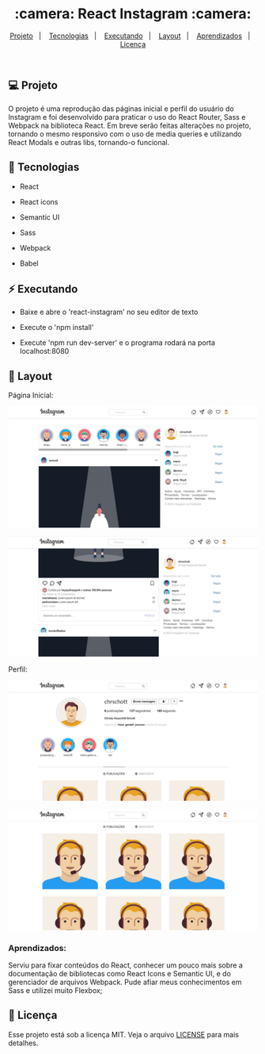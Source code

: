 <h1 align="center">
 :camera: React Instagram :camera:
</h1>

<p align="center">
<a href="#-projeto">Projeto</a>&nbsp;&nbsp;&nbsp;|&nbsp;&nbsp;&nbsp;
  <a href="#rocket-tecnologias">Tecnologias</a>&nbsp;&nbsp;&nbsp;|&nbsp;&nbsp;&nbsp;  
  <a href="#zap-executando">Executando</a>&nbsp;&nbsp;&nbsp;|&nbsp;&nbsp;&nbsp;
  <a href="#-layout">Layout</a>&nbsp;&nbsp;&nbsp;|&nbsp;&nbsp;&nbsp;
  <a href="#zap-executando">Aprendizados</a>&nbsp;&nbsp;&nbsp;|&nbsp;&nbsp;&nbsp;
  <a href="#memo-licença">Licença</a>
</p>

<br>

## 💻 Projeto

O projeto é uma reprodução das páginas inicial e perfil do usuário do Instagram e foi desenvolvido para praticar o uso do React Router, Sass e Webpack na biblioteca React. Em breve serão feitas alterações no projeto, tornando o mesmo responsivo com o uso de media queries e utilizando React Modals e outras libs, tornando-o funcional.

## :rocket: Tecnologias

- React

- React icons

- Semantic UI

- Sass

- Webpack

- Babel

## :zap: Executando

- Baixe e abre o 'react-instagram' no seu editor de texto

- Execute o 'npm install'

- Execute 'npm run dev-server' e o programa rodará na porta localhost:8080

## 🎨 Layout

Página Inicial:

![Image React Instagram Layout](https://github.com/ChristySchott/react-instagram/blob/master/layout/layout1.JPG)

![Image React Instagram Layout](https://github.com/ChristySchott/react-instagram/blob/master/layout/layout2.JPG)

Perfil:

![Image React Instagram Layout](https://github.com/ChristySchott/react-instagram/blob/master/layout/layout3.JPG)

![Image React Instagram Layout](https://github.com/ChristySchott/react-instagram/blob/master/layout/layout4.JPG)

### Aprendizados:

Serviu para fixar conteúdos do React, conhecer um pouco mais sobre a documentação de bibliotecas como React Icons e Semantic UI, e do gerenciador de arquivos Webpack. Pude afiar meus conhecimentos em Sass e utilizei muito Flexbox;

## :memo: Licença

Esse projeto está sob a licença MIT. Veja o arquivo [LICENSE](LICENSE.md) para mais detalhes.


